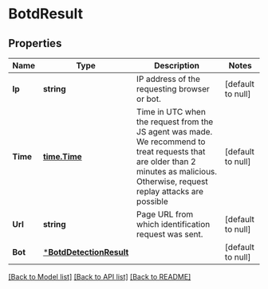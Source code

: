 # BotdResult

## Properties
Name | Type | Description | Notes
------------ | ------------- | ------------- | -------------
**Ip** | **string** | IP address of the requesting browser or bot. | [default to null]
**Time** | [**time.Time**](time.Time.md) | Time in UTC when the request from the JS agent was made. We recommend to treat requests that are older than 2 minutes as malicious. Otherwise, request replay attacks are possible | [default to null]
**Url** | **string** | Page URL from which identification request was sent. | [default to null]
**Bot** | [***BotdDetectionResult**](BotdDetectionResult.md) |  | [default to null]

[[Back to Model list]](../README.md#documentation-for-models) [[Back to API list]](../README.md#documentation-for-api-endpoints) [[Back to README]](../README.md)

